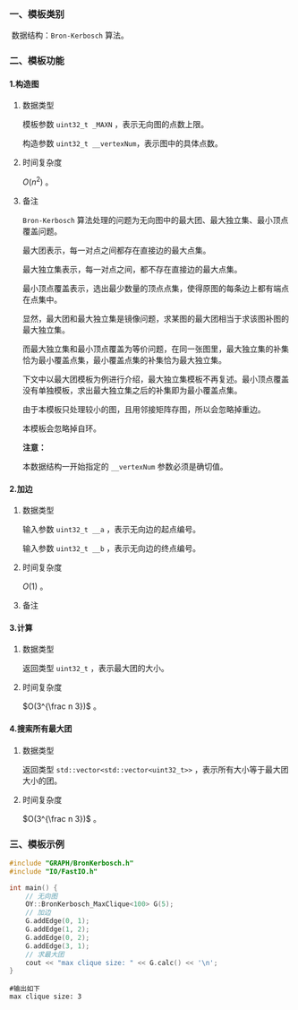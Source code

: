 ### 一、模板类别

​	数据结构：`Bron-Kerbosch` 算法。

### 二、模板功能

#### 1.构造图

1. 数据类型

   模板参数 `uint32_t _MAXN` ，表示无向图的点数上限。

   构造参数 `uint32_t __vertexNum`​ ，表示图中的具体点数。

2. 时间复杂度

   $O(n^2)$ 。

3. 备注

   `Bron-Kerbosch` 算法处理的问题为无向图中的最大团、最大独立集、最小顶点覆盖问题。

   最大团表示，每一对点之间都存在直接边的最大点集。
   
   最大独立集表示，每一对点之间，都不存在直接边的最大点集。

   最小顶点覆盖表示，选出最少数量的顶点点集，使得原图的每条边上都有端点在点集中。
   
   显然，最大团和最大独立集是镜像问题，求某图的最大团相当于求该图补图的最大独立集。
   
   而最大独立集和最小顶点覆盖为等价问题，在同一张图里，最大独立集的补集恰为最小覆盖点集，最小覆盖点集的补集恰为最大独立集。
   
   下文中以最大团模板为例进行介绍，最大独立集模板不再复述。最小顶点覆盖没有单独模板，求出最大独立集之后的补集即为最小覆盖点集。
   
   由于本模板只处理较小的图，且用邻接矩阵存图，所以会忽略掉重边。
   
   本模板会忽略掉自环。
   
   **注意：**
   
   本数据结构一开始指定的 `__vertexNum` 参数必须是确切值。
   

#### 2.加边

1. 数据类型

   输入参数 `uint32_t __a`​ ，表示无向边的起点编号。

   输入参数 `uint32_t __b` ，表示无向边的终点编号。

2. 时间复杂度

   $O(1)$ 。

3. 备注


#### 3.计算

1. 数据类型

   返回类型 `uint32_t` ，表示最大团的大小。

2. 时间复杂度

   $O(3^{\frac n 3})$ 。

#### 4.搜索所有最大团

1. 数据类型

   返回类型 `std::vector<std::vector<uint32_t>>` ，表示所有大小等于最大团大小的团。

2. 时间复杂度

   $O(3^{\frac n 3})$ 。

### 三、模板示例

```c++
#include "GRAPH/BronKerbosch.h"
#include "IO/FastIO.h"

int main() {
    // 无向图
    OY::BronKerbosch_MaxClique<100> G(5);
    // 加边
    G.addEdge(0, 1);
    G.addEdge(1, 2);
    G.addEdge(0, 2);
    G.addEdge(3, 1);
    // 求最大团
    cout << "max clique size: " << G.calc() << '\n';
}
```

```
#输出如下
max clique size: 3

```

